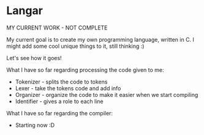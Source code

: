 # Langar
MY CURRENT WORK - NOT COMPLETE

My current goal is to create my own programming language, written in C.
I might add some cool unique things to it, still thinking :)

Let's see how it goes!

What I have so far regarding processing the code given to me:
   * Tokenizer - splits the code to tokens
   * Lexer - take the tokens code and add info
   * Organizer - organize the code to make it easier when we start compiling
   * Identifier - gives a role to each line

What I have so far regarding the compiler:
   * Starting now :D 
